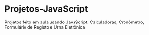 # Projetos-JavaScript
Projetos feito em aula usando JavaScript.
Calculadoras, Cronômetro, Formulário de Registo e Urna Eletrônica



